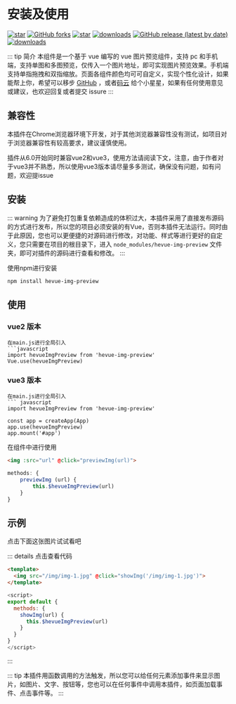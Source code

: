 # 安装及使用

<a href='https://github.com/heyongsheng/hevue-img-preview'><img src='https://img.shields.io/github/stars/heyongsheng?style=social' alt='star'></img></a>
<a href='https://github.com/heyongsheng/hevue-img-preview'><img alt="GitHub forks" src="https://img.shields.io/github/forks/heyongsheng/hevue-img-preview?style=social"></img></a> 
<a href='https://gitee.com/ihope_top/hevue-img-preview/stargazers'><img src='https://gitee.com/ihope_top/hevue-img-preview/badge/star.svg?theme=dark' alt='star'></img></a> 
<a href='https://www.npmjs.com/package/hevue-img-preview'><img src='https://img.shields.io/npm/dm/hevue-img-preview.svg' alt='downloads'></img></a>
<a href='https://gitee.com/ihope_top/hevue-img-preview/stargazers'><img alt="GitHub release (latest by date)" src="https://img.shields.io/github/v/release/heyongsheng/hevue-img-preview"></a>
<a href='https://www.npmjs.com/package/hevue-img-preview'><img src='https://img.shields.io/badge/License-MIT-green' alt='downloads'></img></a>


::: tip 简介
本组件是一个基于 vue 编写的 vue 图片预览组件，支持 pc 和手机端，支持单图和多图预览，仅传入一个图片地址，即可实现图片预览效果。手机端支持单指拖拽和双指缩放。页面各组件颜色均可可自定义，实现个性化设计，如果能帮上你，希望可以移步 [GitHub](https://github.com/heyongsheng/hevue-img-preview) ，或者[码云](https://gitee.com/ihope_top/hevue-img-preview) 给个小星星，如果有任何使用意见或建议，也欢迎回复或者提交 issure
:::

## 兼容性

本插件在Chrome浏览器环境下开发，对于其他浏览器兼容性没有测试，如项目对于浏览器兼容性有较高要求，建议谨慎使用。

插件从6.0开始同时兼容vue2和vue3，使用方法请阅读下文，注意，由于作者对于vue3并不熟悉，所以使用vue3版本请尽量多多测试，确保没有问题，如有问题，欢迎提issue

## 安装

::: warning
为了避免打包重复依赖造成的体积过大，本插件采用了直接发布源码的方式进行发布，所以您的项目必须安装的有Vue，否则本插件无法运行。同时由于此原因，您也可以更便捷的对源码进行修改，对功能、样式等进行更好的自定义，您只需要在项目的根目录下，进入 `node_modules/hevue-img-preview` 文件夹，即可对插件的源码进行查看和修改。
:::

使用npm进行安装
``` bash
npm install hevue-img-preview
```

## 使用

### vue2 版本

```
在main.js进行全局引入
```javascript
import hevueImgPreview from 'hevue-img-preview'
Vue.use(hevueImgPreview)
```

### vue3 版本

```
在main.js进行全局引入
``` javascript
import hevueImgPreview from 'hevue-img-preview'

const app = createApp(App)
app.use(hevueImgPreview)
app.mount('#app')
```

在组件中进行使用
```html
<img :src="url" @click="previewImg(url)">
```
```javascript
methods: {
	previewImg (url) {
		this.$hevueImgPreview(url)
	}
}
```
## 示例
点击下面这张图片试试看吧

<template>
  <img src="/img/img-1.jpg" @click="showImg('/img/img-1.jpg')">
</template>

::: details 点击查看代码
```html
<template>
  <img src="/img/img-1.jpg" @click="showImg('/img/img-1.jpg')">
</template>
```
```javascript {5}
<script>
export default {
  methods: {
    showImg(url) {
      this.$hevueImgPreview(url)
    }
  }
}
</script>
```
:::

::: tip
本插件用函数调用的方法触发，所以您可以给任何元素添加事件来显示图片，如图片、文字、按钮等，您也可以在任何事件中调用本插件，如页面加载事件、点击事件等。
:::

<script type="text/javascript" src="https://s9.cnzz.com/z_stat.php?id=1279872356&web_id=1279872356"></script>
<script>
export default {
  methods: {
    showImg(url) {
      this.$hevueImgPreview(url)
    }
  }
}
</script>


